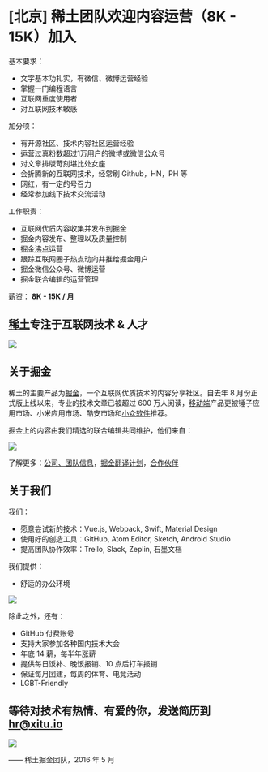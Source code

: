 # [北京] 稀土团队欢迎内容运营（8K - 15K）加入

基本要求：
- 文字基本功扎实，有微信、微博运营经验
- 掌握一门编程语言
- 互联网重度使用者
- 对互联网技术敏感

加分项：
- 有开源社区、技术内容社区运营经验
- 运营过真粉数超过1万用户的微博或微信公众号
- 对文章排版苛刻堪比处女座
- 会折腾新的互联网技术，经常刷 Github，HN，PH 等
- 网红，有一定的号召力
- 经常参加线下技术交流活动

工作职责：

- 互联网优质内容收集并发布到掘金
- 掘金内容发布、整理以及质量控制
- [掘金沸点](http://gold.xitu.io/#/tag/%E6%B2%B8%E7%82%B9)运营
- 跟踪互联网圈子热点动向并推给掘金用户
- 掘金微信公众号、微博运营
- 掘金联合编辑的运营管理

薪资： **8K - 15K / 月**

## [稀土](https://xitu.io)专注于互联网技术 & 人才

![](http://ww2.sinaimg.cn/large/5ef54d60jw1f106lzhze4j20qo0e1why.jpg)

## 关于掘金

稀土的主要产品为[掘金](http://gold.xitu.io)，一个互联网优质技术的内容分享社区。自去年 8 月份正式版上线以来，专业的技术文章已被超过 600 万人阅读，[移动端](http://gold.xitu.io/app)产品更被锤子应用市场、小米应用市场、酷安市场和[小众软件](http://www.appinn.com/gold-xitu/)推荐。

掘金上的内容由我们精选的联合编辑共同维护，他们来自：

![](http://ww2.sinaimg.cn/large/5ef54d60jw1f1qrthr8fdj21kw0d2dho.jpg)

了解更多：[公司、团队信息](http://gold.xitu.io/about)，[掘金翻译计划](https://github.com/xitu/gold-miner)，[合作伙伴](http://gold.xitu.io/partners)

## 关于我们

我们：
- 愿意尝试新的技术：Vue.js, Webpack, Swift, Material Design
- 使用好的创造工具：GitHub, Atom Editor, Sketch, Android Studio
- 提高团队协作效率：Trello, Slack, Zeplin, 石墨文档

我们提供：

- 舒适的办公环境

![](http://ww4.sinaimg.cn/large/5ef54d60gw1f1qslonl8ej20m80du42c.jpg)

除此之外，还有：

- GitHub 付费账号
- 支持大家参加各种国内技术大会
- 年底 14 薪，每半年涨薪
- 提供每日饭补、晚饭报销、10 点后打车报销
- 保证每月团建，每周的体育、电竞活动
- LGBT-Friendly


## 等待对技术有热情、有爱的你，发送简历到 [hr@xitu.io](mailto:hr@xitu.io)
![](http://gold.xitu.io/images/jobs/team.png)

—— 稀土掘金团队，2016 年 5 月
